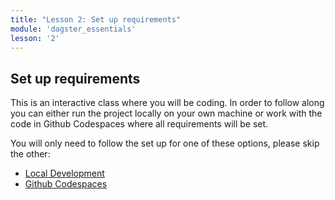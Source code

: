 ```yaml
---
title: "Lesson 2: Set up requirements"
module: 'dagster_essentials'
lesson: '2'
---
```


## Set up requirements

This is an interactive class where you will be coding. In order to follow along you can either run the project locally on your own machine or work with the code in Github Codespaces where all requirements will be set.

You will only need to follow the set up for one of these options, please skip the other:

- [Local Development](/dagster-essentials/lesson-2/1-set-up-local)
- [Github Codespaces](/dagster-essentials/lesson-2/2-set-up-codespace)